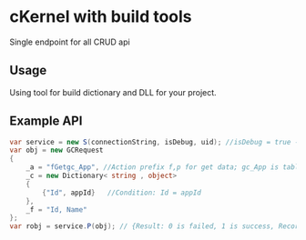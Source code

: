 # cKernel with build tools

Single endpoint for all CRUD api

## Usage

Using tool for build dictionary and DLL for your project.

## Example API

```csharp
var service = new S(connectionString, isDebug, uid); //isDebug = true -> show error message in response object, uid is logged user id
var obj = new GCRequest
{
    _a = "fGetgc_App", //Action prefix f,p for get data; gc_App is table name
    _c = new Dictionary< string , object>
    {
        {"Id", appId}   //Condition: Id = appId
    },
    _f = "Id, Name"
};
var robj = service.P(obj); // {Result: 0 is failed, 1 is success, Records: List object array, TotalRecordCount: number of records, Message: error content }
```
